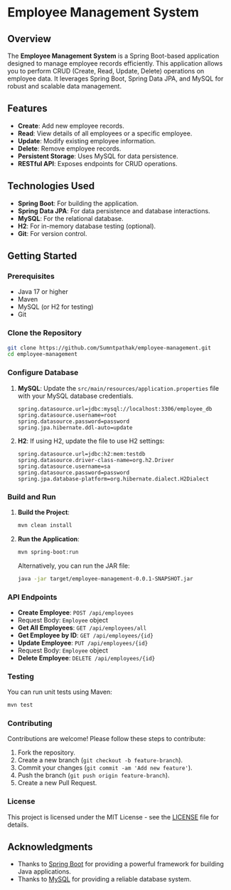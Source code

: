 # Employee Management System

## Overview

The **Employee Management System** is a Spring Boot-based application designed to manage employee records efficiently. This application allows you to perform CRUD (Create, Read, Update, Delete) operations on employee data. It leverages Spring Boot, Spring Data JPA, and MySQL for robust and scalable data management.

## Features

- **Create**: Add new employee records.
- **Read**: View details of all employees or a specific employee.
- **Update**: Modify existing employee information.
- **Delete**: Remove employee records.
- **Persistent Storage**: Uses MySQL for data persistence.
- **RESTful API**: Exposes endpoints for CRUD operations.

## Technologies Used

- **Spring Boot**: For building the application.
- **Spring Data JPA**: For data persistence and database interactions.
- **MySQL**: For the relational database.
- **H2**: For in-memory database testing (optional).
- **Git**: For version control.

## Getting Started

### Prerequisites

- Java 17 or higher
- Maven
- MySQL (or H2 for testing)
- Git

### Clone the Repository

```sh
git clone https://github.com/Sumntpathak/employee-management.git
cd employee-management
```

### Configure Database

1. **MySQL**: Update the `src/main/resources/application.properties` file with your MySQL database credentials.

    ```properties
    spring.datasource.url=jdbc:mysql://localhost:3306/employee_db
    spring.datasource.username=root
    spring.datasource.password=password
    spring.jpa.hibernate.ddl-auto=update
    ```

2. **H2**: If using H2, update the file to use H2 settings:

    ```properties
    spring.datasource.url=jdbc:h2:mem:testdb
    spring.datasource.driver-class-name=org.h2.Driver
    spring.datasource.username=sa
    spring.datasource.password=password
    spring.jpa.database-platform=org.hibernate.dialect.H2Dialect
    ```

### Build and Run

1. **Build the Project**:

    ```sh
    mvn clean install
    ```

2. **Run the Application**:

    ```sh
    mvn spring-boot:run
    ```

   Alternatively, you can run the JAR file:

    ```sh
    java -jar target/employee-management-0.0.1-SNAPSHOT.jar
    ```

### API Endpoints

- **Create Employee**: `POST /api/employees`
- Request Body: `Employee` object
- **Get All Employees**: `GET /api/employees/all`
- **Get Employee by ID**: `GET /api/employees/{id}`
- **Update Employee**: `PUT /api/employees/{id}`
- Request Body: `Employee` object
- **Delete Employee**: `DELETE /api/employees/{id}`

### Testing

You can run unit tests using Maven:

```sh
mvn test
```

### Contributing

Contributions are welcome! Please follow these steps to contribute:

1. Fork the repository.
2. Create a new branch (`git checkout -b feature-branch`).
3. Commit your changes (`git commit -am 'Add new feature'`).
4. Push the branch (`git push origin feature-branch`).
5. Create a new Pull Request.

### License

This project is licensed under the MIT License - see the [LICENSE](LICENSE) file for details.

## Acknowledgments

- Thanks to [Spring Boot](https://spring.io/projects/spring-boot) for providing a powerful framework for building Java applications.
- Thanks to [MySQL](https://www.mysql.com/) for providing a reliable database system.

